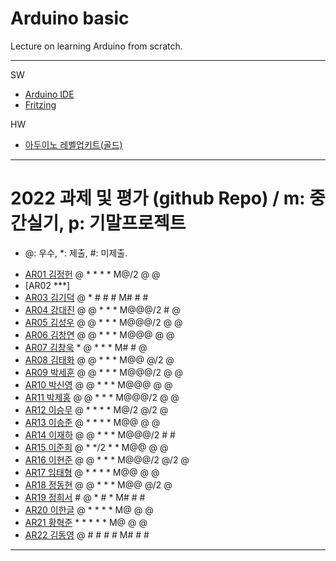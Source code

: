 # Arduino basic
Lecture on learning Arduino from scratch.


---

SW

- [Arduino IDE](https://www.arduino.cc/)
- [Fritzing](http://fritzing.org/download/)

HW

- [아두이노 레벨업키트(골드)](https://www.devicemart.co.kr/goods/view?no=12170416)

---

# 2022 과제 및 평가 (github Repo) / m: 중간실기, p: 기말프로젝트
* @: 우수, *: 제출, #: 미제출.  
- [AR01 김정헌](https://github.com/jhkedwardkim/AR01) @ * * * * M@/2 @ @
- [AR02 ***]
- [AR03 김기덕](https://github.com/DDUCKI/AR03) @ * # # # M# # #
- [AR04 강대진](https://github.com/ijdaejin/AR04) @ @ * * * M@@@/2 # @
- [AR05 김성우](https://github.com/Gukdoli/AR05) @ @ * * * M@@@/2 @ @
- [AR06 김창연](https://github.com/ckddus/AR06) @ @ * * * M@@@ @ @
- [AR07 김창욱](https://github.com/HM0007/AR07) * @ * * * M# # @
- [AR08 김태화](https://github.com/TAaHwa/AR08-) @ @ * * * M@@ @/2 @
- [AR09 박세훈](https://github.com/uoooyas/AR09) @ @ * * * M@@@/2 @ @
- [AR10 박신영](https://github.com/zachpaul7/AR10) @ @ * * * M@@@ @ @
- [AR11 박제홍](http://github.com/qkrwpghd27/AR11) @ @ * * * M@@@/2 @ @
- [AR12 이승무](https://github.com/LSeungMOO/AR12) @ * * * * M@/2 @/2 @
- [AR13 이승준](https://github.com/q1w2e3r4god/AR13) @ * * * * M@@ @ @
- [AR14 이재하](https://github.com/wogk0012/AR14) @ @ * * * M@@@/2 # #
- [AR15 이준희](https://github.com/LJunHee/AR15) @ * */2 * * M@@ @ @
- [AR16 이현준](https://github.com/junlee00/AR16) @ @ * * * M@@@/2 @/2 @
- [AR17 임태형](https://github.com/vmvvmvvmv/AR17) @ * * * * M@@ @ @
- [AR18 정동현](https://github.com/hm18donghyun/AR18) @ @ * * * M@@ @/2 @
- [AR19 정희서](https://github.com/HiSeoJeong/AR19) # @ * # * M# # #
- [AR20 이한글](https://github.com/hangle9449/ar-20) @ * * * * M@ @ @
- [AR21 황혁준](https://github.com/FL08/ar21) * * * * * M@ @ @
- [AR22 김동영](https://github.com/badaral/AR22) @ # # # # M# # #

---




